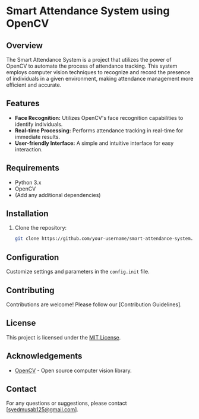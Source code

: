 # Smart Attendance System using OpenCV

## Overview

The Smart Attendance System is a project that utilizes the power of OpenCV to automate the process of attendance tracking. This system employs computer vision techniques to recognize and record the presence of individuals in a given environment, making attendance management more efficient and accurate.

## Features

- **Face Recognition:** Utilizes OpenCV's face recognition capabilities to identify individuals.
- **Real-time Processing:** Performs attendance tracking in real-time for immediate results.
- **User-friendly Interface:** A simple and intuitive interface for easy interaction.

## Requirements

- Python 3.x
- OpenCV
- (Add any additional dependencies)

## Installation

1. Clone the repository:

   ```bash
   git clone https://github.com/your-username/smart-attendance-system.git
## Configuration

Customize settings and parameters in the `config.init` file.

## Contributing

Contributions are welcome! Please follow our [Contribution Guidelines].

## License

This project is licensed under the [MIT License](LICENSE).

## Acknowledgements

- [OpenCV](https://opencv.org/) - Open source computer vision library.


## Contact

For any questions or suggestions, please contact [syedmusab125@gmail.com].





